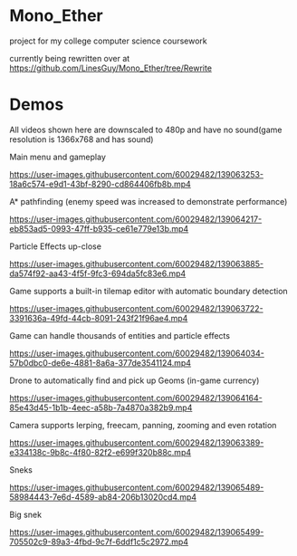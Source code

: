 # Mono_Ether
project for my college computer science coursework

currently being rewritten over at https://github.com/LinesGuy/Mono_Ether/tree/Rewrite

# Demos
All videos shown here are downscaled to 480p and have no sound(game resolution is 1366x768 and has sound)

Main menu and gameplay

https://user-images.githubusercontent.com/60029482/139063253-18a6c574-e9d1-43bf-8290-cd864406fb8b.mp4

A* pathfinding (enemy speed was increased to demonstrate performance)

https://user-images.githubusercontent.com/60029482/139064217-eb853ad5-0993-47ff-b935-ce61e779e13b.mp4

Particle Effects up-close

https://user-images.githubusercontent.com/60029482/139063885-da574f92-aa43-4f5f-9fc3-694da5fc83e6.mp4

Game supports a built-in tilemap editor with automatic boundary detection

https://user-images.githubusercontent.com/60029482/139063722-3391636a-49fd-44cb-8091-243f21f96ae4.mp4

Game can handle thousands of entities and particle effects

https://user-images.githubusercontent.com/60029482/139064034-57b0dbc0-de6e-4881-8a6a-377de3541124.mp4

Drone to automatically find and pick up Geoms (in-game currency)

https://user-images.githubusercontent.com/60029482/139064164-85e43d45-1b1b-4eec-a58b-7a4870a382b9.mp4

Camera supports lerping, freecam, panning, zooming and even rotation

https://user-images.githubusercontent.com/60029482/139063389-e334138c-9b8c-4f80-82f2-e699f320b88c.mp4

Sneks

https://user-images.githubusercontent.com/60029482/139065489-58984443-7e6d-4589-ab84-206b13020cd4.mp4

Big snek

https://user-images.githubusercontent.com/60029482/139065499-705502c9-89a3-4fbd-9c7f-6ddf1c5c2972.mp4
